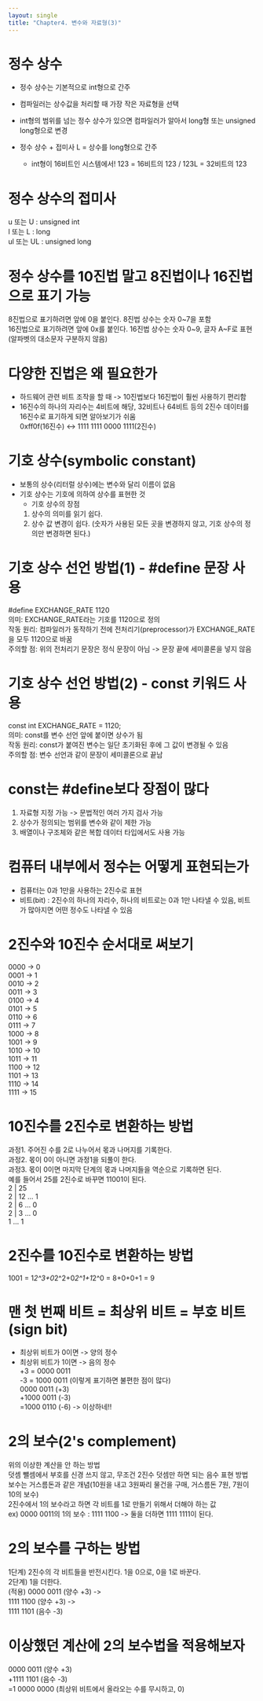 ```yaml
---
layout: single
title: "Chapter4. 변수와 자료형(3)"
---
```


# 정수 상수

+ 정수 상수는 기본적으로 int형으로 간주   
+ 컴파일러는 상수값을 처리할 때 가장 작은 자료형을 선택   
+ int형의 범위를 넘는 정수 상수가 있으면 컴파일러가 알아서 long형 또는 unsigned long형으로 변경   

+ 정수 상수 + 접미사 L = 상수를 long형으로 간주   
  + int형이 16비트인 시스템에서! 123 = 16비트의 123 / 123L = 32비트의 123   

# 정수 상수의 접미사

u 또는 U : unsigned int   
l 또는 L : long   
ul 또는 UL : unsigned long   

# 정수 상수를 10진법 말고 8진법이나 16진법으로 표기 가능

8진법으로 표기하려면 앞에 0을 붙인다. 8진법 상수는 숫자 0~7을 포함   
16진법으로 표기하려면 앞에 0x를 붙인다. 16진법 상수는 숫자 0~9, 글자 A~F로 표현 (알파벳의 대소문자 구분하지 않음)   

# 다양한 진법은 왜 필요한가

+ 하드웨어 관련 비트 조작을 할 때 -> 10진법보다 16진법이 훨씬 사용하기 편리함   
+ 16진수의 하나의 자리수는 4비트에 해당, 32비트나 64비트 등의 2진수 데이터를 16진수로 표기하게 되면 알아보기가 쉬움   
0xff0f(16진수) <-> 1111 1111 0000 1111(2진수)   

# 기호 상수(symbolic constant)

+ 보통의 상수(리터럴 상수)에는 변수와 달리 이름이 없음   
+ 기호 상수는 기호에 의하여 상수를 표현한 것   
  + 기호 상수의 장점   
  1. 상수의 의미를 읽기 쉽다.   
  2. 상수 값 변경이 쉽다. (숫자가 사용된 모든 곳을 변경하지 않고, 기호 상수의 정의만 변경하면 된다.)   

# 기호 상수 선언 방법(1) - #define 문장 사용

#define EXCHANGE_RATE 1120   
의미: EXCHANGE_RATE라는 기호를 1120으로 정의   
작동 원리: 컴파일러가 동작하기 전에 전처리기(preprocessor)가 EXCHANGE_RATE을 모두 1120으로 바꿈   
주의할 점: 위의 전처리기 문장은 정식 문장이 아님 -> 문장 끝에 세미콜론을 넣지 않음   

# 기호 상수 선언 방법(2) - const 키워드 사용

const int EXCHANGE_RATE = 1120;   
의미: const를 변수 선언 앞에 붙이면 상수가 됨   
작동 원리: const가 붙여진 변수는 일단 초기화된 후에 그 값이 변경될 수 있음   
주의할 점: 변수 선언과 같이 문장이 세미콜론으로 끝남   

# const는 #define보다 장점이 많다

1. 자료형 지정 가능 -> 문법적인 여러 가지 검사 가능   
2. 상수가 정의되는 범위를 변수와 같이 제한 가능
3. 배열이나 구조체와 같은 복합 데이터 타입에서도 사용 가능   

# 컴퓨터 내부에서 정수는 어떻게 표현되는가

+ 컴퓨터는 0과 1만을 사용하는 2진수로 표현   
+ 비트(bit) : 2진수의 하나의 자리수, 하나의 비트로는 0과 1만 나타낼 수 있음, 비트가 많아지면 어떤 정수도 나타낼 수 있음   

# 2진수와 10진수 순서대로 써보기

0000 -> 0   
0001 -> 1   
0010 -> 2   
0011 -> 3   
0100 -> 4   
0101 -> 5   
0110 -> 6   
0111 -> 7   
1000 -> 8   
1001 -> 9   
1010 -> 10   
1011 -> 11   
1100 -> 12   
1101 -> 13   
1110 -> 14   
1111 -> 15   

# 10진수를 2진수로 변환하는 방법

과정1. 주어진 수를 2로 나누어서 몫과 나머지를 기록한다.   
과정2. 몫이 0이 아니면 과정1을 되풀이 한다.   
과정3. 몫이 0이면 마지막 단계의 몫과 나머지들을 역순으로 기록하면 된다.   
예를 들어서 25를 2진수로 바꾸면 11001이 된다.   
2 | 25   
2 | 12 ... 1   
2 | 6 ... 0   
2 | 3 ... 0   
    1 ... 1   

# 2진수를 10진수로 변환하는 방법

1001 = 1*2^3+0*2^2+0*2^1+1*2^0 = 8+0+0+1 = 9   

# 맨 첫 번째 비트 = 최상위 비트 = 부호 비트(sign bit)

* 최상위 비트가 0이면 -> 양의 정수   
* 최상위 비트가 1이면 -> 음의 정수   
+3 = 0000 0011   
-3 = 1000 0011 (이렇게 표기하면 불편한 점이 많다)   
 0000 0011 (+3)   
+1000 0011 (-3)   
=1000 0110 (-6) -> 이상하네!!   

# 2의 보수(2's complement)

위의 이상한 계산을 안 하는 방법   
덧셈 뺄셈에서 부호를 신경 쓰지 않고, 무조건 2진수 덧셈만 하면 되는 음수 표현 방법   
보수는 거스름돈과 같은 개념(10원을 내고 3원짜리 물건을 구매, 거스름돈 7원, 7원이 10의 보수)   
2진수에서 1의 보수라고 하면 각 비트를 1로 만들기 위해서 더해야 하는 값   
ex) 0000 0011의 1의 보수 : 1111 1100 -> 둘을 더하면 1111 1111이 된다.   

# 2의 보수를 구하는 방법

1단계) 2진수의 각 비트들을 반전시킨다. 1을 0으로, 0을 1로 바꾼다.   
2단계) 1을 더한다.   
(적용)
0000 0011 (양수 +3) ->   
1111 1100 (양수 +3) ->   
1111 1101 (음수 -3)   

# 이상했던 계산에 2의 보수법을 적용해보자

  0000 0011 (양수 +3)   
 +1111 1101 (음수 -3)   
=1 0000 0000 (최상위 비트에서 올라오는 수를 무시하고, 0)   
